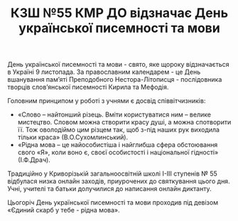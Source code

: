 ﻿---
title: КЗШ №55 КМР ДО відзначає День української писемності та мови
---

День української писемності та мови - свято, яке щороку відзначається в Україні 9 листопада. За православним календарем - це День вшанування пам’яті Преподобного Нестора-Літописця - послідовника творців слов’янської писемності Кирила та Мефодія.

Головним принципом у роботі з учнями є досвід співвітчизників: 

- «Слово – найтонший різець. Вміти користуватися ним – велике мистецтво. Словом можна створити красу душі, а можна спотворити її. Тож оволодіймо цим різцем так, щоб з-під наших рук виходила тільки краса» (В.О.Сухомлинський). 
- «Рідна мова – це найособистіша і найглибша сфера обстоювання свого «Я», коли воно є, своєї особистості і національної гідності» (І.Ф.Драч).

Традиційно у Криворізькій загальноосвітній школі І-ІІІ ступенів № 55 відбулася низка онлайн заходів, приурочених до святкування цього дня. Учні, учителі та батьки долучилися до написання онлайн диктанту.

Цьогоріч День української писемності та мови проходив під девізом «Єдиний скарб у тебе - рідна мова».

<slideshow></slideshow>

<youtube id="DZUX_2-vyZg"></youtube>
